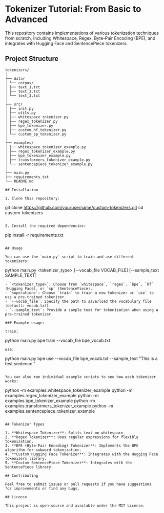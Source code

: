 # Tokenizer Tutorial: From Basic to Advanced

This repository contains implementations of various tokenization techniques from scratch, including Whitespace, Regex, Byte-Pair Encoding (BPE), and integrates with Hugging Face and SentencePiece tokenizers.

## Project Structure

```
tokenizers/
│
├── data/
│ └── corpus/
│ ├── text_1.txt
│ ├── text_2.txt
│ └── text_3.txt
│
├── src/
│ ├── init.py
│ ├── utils.py
│ ├── whitespace_tokenizer.py
│ ├── regex_tokenizer.py
│ ├── bpe_tokenizer.py
│ ├── custom_hf_tokenizer.py
│ └── custom_sp_tokenizer.py
│
├── examples/
│ ├── whitespace_tokenizer_example.py
│ ├── regex_tokenizer_example.py
│ ├── bpe_tokenizer_example.py
│ ├── transformers_tokenizer_example.py
│ └── sentencepiece_tokenizer_example.py
│
├── main.py
├── requirements.txt
└── README.md

## Installation

1. Clone this repository:
   ```
   git clone https://github.com/yourusername/custom-tokenizers.git
   cd custom-tokenizers
   ```

2. Install the required dependencies:
   ```
   pip install -r requirements.txt
   ```

## Usage

You can use the `main.py` script to train and use different tokenizers:

```
 python main.py <tokenizer_type> <operation> [--vocab_file VOCAB_FILE] [--sample_text SAMPLE_TEXT]
```
- `<tokenizer_type>`: Choose from `whitespace`, `regex`, `bpe`, `hf` (Hugging Face), or `sp` (SentencePiece).
- `<operation>`: Choose `train` to train a new tokenizer or `use` to use a pre-trained tokenizer.
- `--vocab_file`: Specify the path to save/load the vocabulary file (default: vocab.txt).
- `--sample_text`: Provide a sample text for tokenization when using a pre-trained tokenizer.

### Example usage:

train:
```
 python main.py bpe train --vocab_file bpe_vocab.txt
```
use:
```
 python main.py bpe use --vocab_file bpe_vocab.txt --sample_text "This is a test sentence."
```

You can also run individual example scripts to see how each tokenizer works:

```
python -m examples.whitespace_tokenizer_example
python -m examples.regex_tokenizer_example
python -m examples.bpe_tokenizer_example
python -m examples.transformers_tokenizer_example
python -m examples.sentencepiece_tokenizer_example
```

## Tokenizer Types

1. **Whitespace Tokenizer**: Splits text on whitespace.
2. **Regex Tokenizer**: Uses regular expressions for flexible tokenization.
3. **BPE (Byte-Pair Encoding) Tokenizer**: Implements the BPE algorithm for subword tokenization.
4. **Custom Hugging Face Tokenizer**: Integrates with the Hugging Face tokenizers library.
5. **Custom SentencePiece Tokenizer**: Integrates with the SentencePiece library.

## Contributing

Feel free to submit issues or pull requests if you have suggestions for improvements or find any bugs.

## License

This project is open-source and available under the MIT License.
